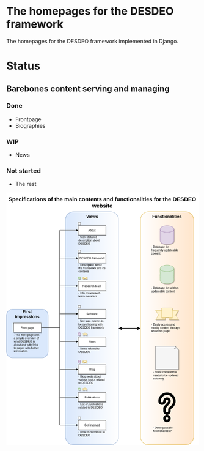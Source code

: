 # The homepages for the DESDEO framework
The homepages for the DESDEO framework implemented in Django.

# Status
## Barebones content serving and managing
### Done
- Frontpage
- Biographies
### WIP
- News

### Not started
- The rest

![Image of the website specifications](https://github.com/gialmisi/desdeo-website/blob/master/img/DESDEO_website_specs.png "Specifications for the website")
